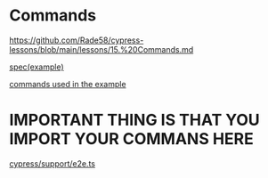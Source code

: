 # Commands

<https://github.com/Rade58/cypress-lessons/blob/main/lessons/15.%20Commands.md>

[spec(example)]()

[commands used in the example]()

# IMPORTANT THING IS THAT YOU IMPORT YOUR COMMANS HERE

[cypress/support/e2e.ts](/cypress/support/e2e.ts)


